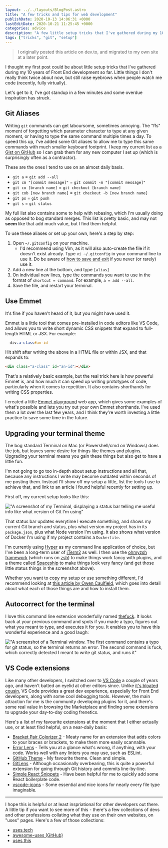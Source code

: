 ```yaml
---
layout: ../../layouts/BlogPost.astro
title: "A few tricks and tips for web development"
publishDate: 2020-10-13 14:06:31 +0000
lastEditDate: 2020-10-21 11:25:45 +0000
categories: advice
description: "A few little setup tricks that I've gathered during my 10 years of Front End development so far. Little things I don't really think twice about now, but tends to raise interest when others spot them."
tags: ["tricks", "git", "setup"]
---
```


> I originally posted this article on dev.to, and migrated to my own site at a later point.

I thought my first post could be about little setup tricks that I've gathered during my 10 years of Front End development so far. Little things I don't really think twice about now, but still raise eyebrows when people watch me code (recently, fully virtually).

Let's get to it, I've got standup in a few minutes and some overdue inspiration has struck.

## Git Aliases

Writing `git` commands can get laboursome, sometimes annoying. The "ffs" moment of forgetting which parameter character to type at any given moment, or having to type the same command multiple times a day. To speed this up, I've added some Git aliases to allow me to type this same commands with much smaller keyboard footprint. I keep my current list as a [Gist on GitHub](https://gist.github.com/josephshambrook/dfe089d34f7222e75ca5cf68c95bb423) so I can grab them for any new computer I set up (which is surprisingly often as a contractor).

These are the ones I tend to use on an almost daily basis.

- `git a` = `git add --all`
- `git cm "[commit message]"` = `git commit -m "[commit message]"`
- `git co [branch name]` = `git checkout [branch name]`
- `git cob [new branch name]` = `git checkout -b [new branch name]`
- `git ps` = `git push`
- `git s` = `git status`

My full list also contains some to help with rebasing, which I'm usually doing as opposed to bog standard merges. This list is pretty basic, and may not **seem** like that add much value, but I find them helpful.

To use these aliases or set up your own, here's a step by step:

1. Open `~/.gitconfig` on your machine.
   - I'd recommend using Vim, as it will also auto-create the file if it doesn't exist already. Type `vi ~/.gitconfig` in your command line to use it. Do be aware of [how to save and exit](https://stackoverflow.com/questions/11828270/how-do-i-exit-the-vim-editor) if you never (or rarely) use it.
2. Add a new line at the bottom, and type `[alias]`
3. On individual new lines, type the commands you want to use in the format of `shortcut = command`. For example, `a = add --all`.
4. Save the file, and restart your terminal.

## Use Emmet

It's fine if you haven't heard of it, but you might have used it.

Emmet is a little tool that comes pre-installed in code editors like VS Code, and allows you to write short dynamic CSS snippets that expand to full-length HTML or JSX. For example:

```css
  div.a-class#an-id
```

Hit shift after writing the above in a HTML file or within JSX, and that expands to:

```html
<div class="a-class" id="an-id"></div>
```

That's a relatively basic example, but the real trick here is how powerful Emmet is, and how much it can speed up writing prototypes of code, particularly when it comes to repetition. It also contains shorthands for writing CSS properties.

I created a little [Emmet playground](https://emmet-playground.now.sh/) web app, which gives some examples of what's possible and lets you try out your own Emmet shorthands. I've used them a lot over the last few years, and I think they're worth investing a little practice to save some time in the future.

## Upgrading your terminal theme

The bog standard Terminal on Mac (or Powershell/cmd on Windows) does the job, but leaves some desire for things like themes and plugins. Upgrading your terminal means you gain these things but also get to have a little fun.

I'm not going to go too in-depth about setup instructions and all that, because any instructions I write may become outdated within seconds of me posting them. Instead I'll show off my setup a little, list the tools I use to achieve that, and link to an article I found helpful recently for setting up.

First off, my current setup looks like this:

!["A screenshot of my Terminal, displaying a status bar telling me useful info like what version of Git I'm using"](/assets/images/gfjnawrq20v3kljfezdu.png)

That status bar updates everytime I execute something, and shows my current Git branch and status, plus what version my project has in its `package.json`, plus what Node version I'm using. It also shows what version of Docker I'm using if my project contains a `Dockerfile`.

I'm currently using [Hyper](https://www.iterm2.com/) as my command line application of choice, but I've been a long-term user of [iTerm2](https://www.iterm2.com/) as well. I then use the [ohmyzsh framework](https://github.com/ohmyzsh/ohmyzsh) (which runs on [zsh](https://www.zsh.org/)) to make things work fancy with plugins, and a theme called [Spaceship](https://github.com/denysdovhan/spaceship-prompt) to make things look very fancy (and get those little status things in the screenshot above).

Whether you want to copy my setup or use something different, I'd recommend looking at [this article by Owen Caulfield](https://medium.com/@caulfieldOwen/youre-missing-out-on-a-better-mac-terminal-experience-d73647abf6d7), which goes into detail about what each of those things are and how to install them.

## Autocorrect for the terminal

I love this command line extension wonderfully named [thefuck](https://github.com/nvbn/thefuck). It looks back at your previous command and spots if you made a typo, figures out what you meant to type, and executes it for you. It enables you to have this wonderful experience and a good laugh:

!["A screenshot of a Terminal window. The first command contains a typo for git status, so the terminal returns an error. The second command is fuck, which correctly detected I meant to write git status, and runs it"](/assets/images/hj8ktwyh2czqb7004kpp.png)

## VS Code extensions

Like many other developers, I switched over to [VS Code](https://code.visualstudio.com/) a couple of years ago, and haven't batted an eyelid at other editors since. Unlike [it's bloated cousin](https://visualstudio.microsoft.com/), VS Code provides a great dev experience, especially for Front End developers, along with some cool debugging tools. However, the main attraction for me is the community developing plugins for it, and there's some real value in browsing the Marketplace and finding some extensions to upgrade your day-to-day coding frenetics.

Here's a list of my favourite extensions at the moment that I either actually use, or at least find helpful, on a near-daily basis:

- [Bracket Pair Colorizer 2](https://marketplace.visualstudio.com/items?itemName=CoenraadS.bracket-pair-colorizer-2) - Meaty name for an extension that adds colors to your braces or brackets, to make them more easily scannable.
- [Error Lens](https://marketplace.visualstudio.com/items?itemName=usernamehw.errorlens) - Tells you at a glance what's wrong, if anything, with your code. Works well with any linters you may use, such as ESLint.
- [GitHub Theme](https://marketplace.visualstudio.com/items?itemName=GitHub.github-vscode-theme) - My favourite theme. Clean and simple.
- [GitLens](https://marketplace.visualstudio.com/items?itemName=eamodio.gitlens) - Although occasionally overbearing, this is quite a powerful extension for going through Git history and commits line-by-line.
- [Simple React Snippets](https://marketplace.visualstudio.com/items?itemName=burkeholland.simple-react-snippets) - Have been helpful for me to quickly add some React boilerplate code.
- [vscode-icons](https://marketplace.visualstudio.com/items?itemName=vscode-icons-team.vscode-icons) - Some essential and nice icons for nearly every file type imaginable.

---

I hope this is helpful or at least inspriational for other developers out there. A little tip if you want to see more of this - there's a few collections of devs and other professions collating what they use on their own websites, on "uses" pages. Here's a few of those collections:

- [uses.tech](https://uses.tech/)
- [awesome-uses (GitHub)](https://github.com/wesbos/awesome-uses)
- [uses this](https://usesthis.com/)
